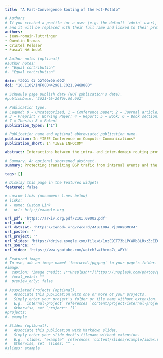 ```yaml
---
title: "A Fast-Convergence Routing of the Hot-Potato"

# Authors
# If you created a profile for a user (e.g. the default `admin` user), write the username (folder name) here 
# and it will be replaced with their full name and linked to their profile.
authors:
- jean-romain-luttringer
- Quentin Bramas
- Cristel Pelsser
- Pascal Mérindol

# Author notes (optional)
#author_notes:
#- "Equal contribution"
#- "Equal contribution"

date: "2021-01-22T00:00:00Z"
doi: "10.1109/INFOCOM42981.2021.9488880"

# Schedule page publish date (NOT publication's date).
#publishDate: "2021-09-20T00:00:00Z"

# Publication type.
# Legend: 0 = Uncategorized; 1 = Conference paper; 2 = Journal article;
# 3 = Preprint / Working Paper; 4 = Report; 5 = Book; 6 = Book section;
# 7 = Thesis; 8 = Patent
publication_types: ["1"]

# Publication name and optional abbreviated publication name.
publication: In *IEEE Conference on Computer Communications*
publication_short: In *IEEE INFOCOM*

abstract: Interactions between the intra- and inter-domain routing protocols received little attention despite playing an important role in forwarding transit traffic. More precisely, by default, IGP distances are taken into account by BGP to select the closest exit gateway for the transit traffic (hot-potato routing). Upon an IGP update, the new best gateway may change and should be updated through the (full) re-convergence of BGP, causing superfluous BGP processing and updates in many cases. We propose OPTIC (Optimal Protection Technique for Inter-intra domain Convergence), an efficient way to assemble both protocols without losing the hot-potato property. OPTIC pre-computes sets of gateways (BGP next-hops) shared by groups of prefixes. Such sets are guaranteed to contain the post-convergence gateway after any single IGP event for the grouped prefixes. The new optimal exits can be found through a single walk-through of each set, allowing the transit traffic to benefit from optimal BGP routes almost as soon as the IGP converges. Compared to vanilla BGP, OPTIC's structures allow it to consider a reduced number of entries; this number can be reduced by 99% for stub networks. The update of OPTIC's structures, which is not required as long as border routers remain at least bi-connected, scales linearly in time with its number of groups.

# Summary. An optional shortened abstract.
summary: Protecting transiting BGP trafic from internal events and the effects of hot-potato routing.

tags: []

# Display this page in the Featured widget?
featured: false

# Custom links (uncomment lines below)
# links:
# - name: Custom Link
#   url: http://example.org

url_pdf: 'https://arxiv.org/pdf/2101.09002.pdf'
url_code: ''
url_dataset: 'https://zenodo.org/record/4436109#.Yj3VR9DMKV4'
url_poster: ''
url_project: ''
url_slides: 'https://drive.google.com/file/d/1nzE9ET73bLPCWRb8LRxzZcEEO-1\_4Tdv/view?usp=sharing'
url_source: ''
url_video: 'https://www.youtube.com/watch?v=fhrms7\_wPYk'

# Featured image
# To use, add an image named `featured.jpg/png` to your page's folder. 
#image:
#  caption: 'Image credit: [**Unsplash**](https://unsplash.com/photos/pLCdAaMFLTE)'
#  focal_point: ""
#  preview_only: false

# Associated Projects (optional).
#   Associate this publication with one or more of your projects.
#   Simply enter your project's folder or file name without extension.
#   E.g. `internal-project` references `content/project/internal-project/index.md`.
#   Otherwise, set `projects: []`.
#projects:
#- example

# Slides (optional).
#   Associate this publication with Markdown slides.
#   Simply enter your slide deck's filename without extension.
#   E.g. `slides: "example"` references `content/slides/example/index.md`.
#   Otherwise, set `slides: ""`.
#slides: example
---
```


